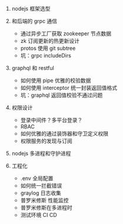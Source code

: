 1. nodejs 框架选型

2. 和后端的 grpc 通信

   - 通过异步工厂获取 zookeeper 节点数据
   - zk 订阅更新的热更新设计
   - protos 使用 git subtree
   - 坑：grpc includeDirs

3. graphql 和 restful

   - 如何使用 pipe 优雅的校验数据
   - 如何使用 interceptor 统一封装返回值格式
   - 坑：graphql 返回值校验不通过问题

4. 权限设计

   - 登录中间件？多平台登录？
   - RBAC
   - 如何优雅的通过装饰器和守卫定义权限
   - 权限服务的发现与订阅

5. nodejs 多进程和守护进程

6. 工程化
   - .env 全局配置
   - 如何统一拦截错误
   - graylog 日志收集
   - 普罗米修斯 性能监控
   - 普罗米修斯在多进程时
   - 测试环境 CI CD
